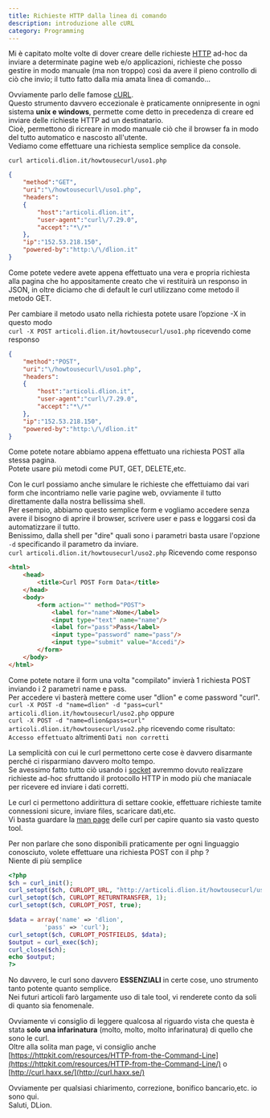 ```yaml
---
title: Richieste HTTP dalla linea di comando
description: introduzione alle cURL
category: Programming
---
```

Mi è capitato molte volte di dover creare delle richieste [HTTP](http://it.wikipedia.org/wiki/Hypertext_Transfer_Protocol) ad-hoc da inviare a determinate pagine web e/o applicazioni, richieste che posso gestire in modo manuale (ma non troppo) così da avere il pieno controllo di ciò che invio; il tutto fatto dalla mia amata linea di comando...

Ovviamente parlo delle famose [cURL](http://en.wikipedia.org/wiki/CURL).   
Questo strumento davvero eccezionale è praticamente onnipresente in ogni sistema **unix e windows**, permette come detto in precedenza di creare ed inviare delle richieste HTTP ad un destinatario.   
Cioè, permettono di ricreare in modo manuale ciò che il browser fa in modo del tutto automatico e nascosto all'utente.   
Vediamo come effettuare una richiesta semplice semplice da console.

`curl articoli.dlion.it/howtousecurl/uso1.php`

```json
{
    "method":"GET",
    "uri":"\/howtousecurl\/uso1.php",
    "headers":
    {
        "host":"articoli.dlion.it",
        "user-agent":"curl\/7.29.0",
        "accept":"*\/*"
    },
    "ip":"152.53.218.150",
    "powered-by":"http:\/\/dlion.it"
}
```

Come potete vedere avete appena effettuato una vera e propria richiesta alla pagina che ho appositamente creato che vi restituirà un responso in JSON, in oltre diciamo che di default le curl utilizzano come metodo il metodo GET.

Per cambiare il metodo usato nella richiesta potete usare l’opzione -X in questo modo   
`curl -X POST articoli.dlion.it/howtousecurl/uso1.php` ricevendo come responso

```json
{
    "method":"POST",
    "uri":"\/howtousecurl\/uso1.php",
    "headers":
    {
        "host":"articoli.dlion.it",
        "user-agent":"curl\/7.29.0",
        "accept":"*\/*"
    },
    "ip":"152.53.218.150",
    "powered-by":"http:\/\/dlion.it"
}
```

Come potete notare abbiamo appena effettuato una richiesta POST alla stessa pagina.   
Potete usare più metodi come PUT, GET, DELETE,etc.

Con le curl possiamo anche simulare le richieste che effettuiamo dai vari form che incontriamo nelle varie pagine web, ovviamente il tutto direttamente dalla nostra bellissima shell.   
Per esempio, abbiamo questo semplice form e vogliamo accedere senza avere il bisogno di aprire il browser, scrivere user e pass e loggarsi così da automatizzare il tutto.   
Benissimo, dalla shell per "dire" quali sono i parametri basta usare l'opzione `-d` specificando il parametro da inviare.   
`curl articoli.dlion.it/howtousecurl/uso2.php` Ricevendo come responso

```html
<html>
    <head>
        <title>Curl POST Form Data</title>
    </head>
    <body>
        <form action="" method="POST">
            <label for="name">Nome</label>
            <input type="text" name="name"/>
            <label for="pass">Pass</label>
            <input type="password" name="pass"/>
            <input type="submit" value="Accedi"/>
        </form>
    </body>
</html>
```

Come potete notare il form una volta "compilato" invierà 1 richiesta POST inviando i 2 parametri name e pass.   
Per accedere vi basterà mettere come user "dlion" e come password "curl".   
`curl -X POST -d "name=dlion" -d "pass=curl" articoli.dlion.it/howtousecurl/uso2.php` oppure   
`curl -X POST -d "name=dlion&pass=curl" articoli.dlion.it/howtousecurl/uso2.php` ricevendo come risultato: `Accesso effettuato` altrimenti `Dati non corretti`

La semplicità con cui le curl permettono certe cose è davvero disarmante perché ci risparmiano davvero molto tempo.   
Se avessimo fatto tutto ciò usando i [socket](http://it.wikipedia.org/wiki/Socket_%28reti%29) avremmo dovuto realizzare richieste ad-hoc sfruttando il protocollo HTTP in modo più che maniacale per ricevere ed inviare i dati corretti.

Le curl ci permettono addirittura di settare cookie, effettuare richieste tamite connessioni sicure, inviare files, scaricare dati,etc.   
Vi basta guardare la [man page](http://www.linuxmanpages.com/man1/curl.1.php) delle curl per capire quanto sia vasto questo tool.

Per non parlare che sono disponibili praticamente per ogni linguaggio conosciuto, volete effettuare una richiesta POST con il php ?   
Niente di più semplice
```php
<?php
$ch = curl_init();
curl_setopt($ch, CURLOPT_URL, "http://articoli.dlion.it/howtousecurl/uso2.php");
curl_setopt($ch, CURLOPT_RETURNTRANSFER, 1);
curl_setopt($ch, CURLOPT_POST, true);

$data = array('name' => 'dlion',
          'pass' => 'curl');
curl_setopt($ch, CURLOPT_POSTFIELDS, $data);
$output = curl_exec($ch);
curl_close($ch);
echo $output;
?>
```

No davvero, le curl sono davvero **ESSENZIALI** in certe cose, uno strumento tanto potente quanto semplice.   
Nei futuri articoli farò largamente uso di tale tool, vi renderete conto da soli di quanto sia fenomenale.

Ovviamente vi consiglio di leggere qualcosa al riguardo vista che questa è stata **solo una infarinatura** (molto, molto, molto infarinatura) di quello che sono le curl.   
Oltre alla solita man page, vi consiglio anche [https://httpkit.com/resources/HTTP-from-the-Command-Line](https://httpkit.com/resources/HTTP-from-the-Command-Line/) o [http://curl.haxx.se/](http://curl.haxx.se/)

Ovviamente per qualsiasi chiarimento, correzione, bonifico bancario,etc. io sono qui.   
Saluti, DLion.
